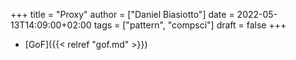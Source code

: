 +++
title = "Proxy"
author = ["Daniel Biasiotto"]
date = 2022-05-13T14:09:00+02:00
tags = ["pattern", "compsci"]
draft = false
+++

-   [GoF]({{< relref "gof.md" >}})
